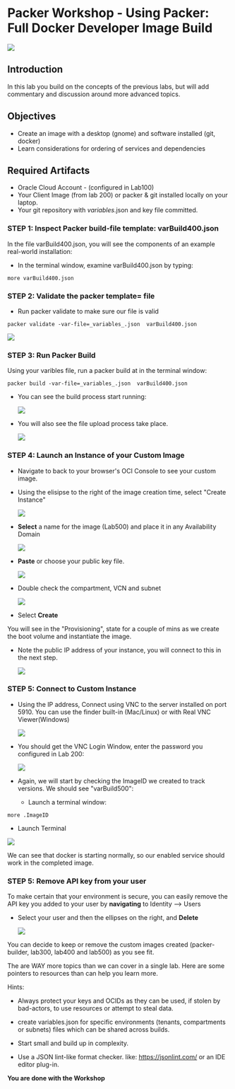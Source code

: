 # Packer Workshop - Using Packer:  Full Docker Developer Image Build

![](images/WorkshopHeader/400.png)

## Introduction

In this lab you build on the concepts of the previous labs, but will add commentary and discussion around more advanced topics.  
 
## Objectives

- Create an image with a desktop (gnome) and software installed (git, docker)
- Learn considerations for ordering of services and dependencies

## Required Artifacts

- Oracle Cloud Account - (configured in Lab100)
- Your Client Image (from lab 200) or packer & git installed locally on your laptop.
- Your git repository with _variables_.json and key file committed.

### **STEP 1**: Inspect Packer build-file template: varBuild400.json

In the file varBuild400.json, you will see the components of an example real-world installation:

- In the terminal window, examine varBuild400.json by typing:

```
more varBuild400.json 
```

### **STEP 2**: Validate the packer template= file

- Run packer validate to make sure our file is valid

```
packer validate -var-file=_variables_.json  varBuild400.json
```

  ![](images/Lab400/2.1.png)

### **STEP 3**: Run Packer Build

Using your varibles file, run a packer build at in the terminal window:

```
packer build -var-file=_variables_.json  varBuild400.json
```
- You can see the build process start running:

   ![](images/Lab400/5.png)

- You will also see the file upload process take place.
  
   ![](images/Lab400/10.png)
 
### **STEP 4**: Launch an Instance of your Custom Image

- Navigate to back to your browser's OCI Console to see your custom image.

- Using the elisipse to the right of the image creation time, select "Create Instance" 

  ![](images/Lab400/11.png)

- **Select** a name for the image (Lab500) and place it in any Availability Domain

  ![](images/Lab400/14.png)

- **Paste** or choose your public key file.

  ![](images/Lab400/13.png)

- Double check the compartment, VCN and subnet  

  ![](images/Lab400/15.png)

- Select **Create**
  
You will see in the "Provisioning", state for a couple of mins as we create the boot volume and instantiate the image.  

- Note the public IP address of your instance, you will connect to this in the next step.

  ![](images/Lab400/12.png)

### **STEP 5**: Connect to Custom Instance

- Using the IP address, Connect using VNC to the server installed on port 5910.  You can use the finder built-in (Mac/Linux) or with Real VNC Viewer(Windows)

  ![](images/Lab400/13.png)

- You should get the VNC Login Window, enter the password you configured in Lab 200:

  ![](images/Lab400/16.png)

- Again, we will start by checking the ImageID we created to track versions.  We should see "varBuild500":

  - Launch a terminal window:

```
more .ImageID
```
  - Launch Terminal 

  ![](images/Lab400/20.png)

We can see that docker is starting normally, so our enabled service should work in the completed image.

### **STEP 5**: Remove API key from your user

To make certain that your environment is secure, you can easily remove the API key you added to your user by **navigating** to Identity --> Users

- Select your user and then the ellipses on the right, and **Delete**  

  ![](images/Lab500/21.png)

You can decide to keep or remove the custom images created (packer-builder, lab300, lab400 and lab500) as you see fit.

The are WAY more topics than we can cover in a single lab. Here are some pointers to resources than can help you learn more.

 Hints:

  - Always protect your keys and OCIDs as they can be used, if stolen by bad-actors, to use resources or attempt to steal data.

  - create variables.json for specific environments (tenants, compartments or subnets) files which can be shared across builds.
  
  - Start small and build up in complexity.

  - Use a JSON lint-like format checker. like: https://jsonlint.com/ or an IDE editor plug-in.

**You are done with the Workshop**